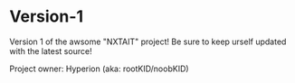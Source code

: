 Version-1
=========

Version 1 of the awsome "NXTAIT" project! Be sure to keep urself updated with the latest source!

Project owner: Hyperion (aka: rootKID/noobKID)
